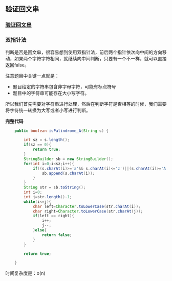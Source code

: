 ## 验证回文串

### [验证回文串](https://leetcode-cn.com/leetbook/read/top-interview-questions/xah8k6/)

### 双指针法

判断是否是回文串，很容易想到使用双指针法，前后两个指针依次向中间的方向移动，如果两个字符字符相同，就继续向中间判断，只要有一个不一样，就可以直接返回false。

注意题目中关键一点就是：

- 题目给定的字符串包含非字母字符，可能有标点符号
- 题目中的字符串可能存在大小写字符。

所以我们首先需要对字符串进行处理，然后在判断字符是否相等的时候，我们需要将字符统一转换为大写或者小写进行判断。

**完整代码**

~~~java
    public boolean isPalindrome_A(String s) {

        int sz = s.length();
        if(sz == 0){
            return true;
        }
        StringBuilder sb = new StringBuilder();
        for(int i=0;i<sz;i++){
            if((s.charAt(i)>='a'&& s.charAt(i)<='z')||(s.charAt(i)>='A'&& s.charAt(i)<='Z')||(s.charAt(i)>='0'&& s.charAt(i)<='9')){
                sb.append(s.charAt(i));
            }
        }
        String str = sb.toString();
        int i=0;
        int j=str.length()-1;
        while(i<=j){
            char left=Character.toLowerCase(str.charAt(i));
            char right=Character.toLowerCase(str.charAt(j));
            if(left == right){
                i++;
                j--;
            }else{
                return false;
            }
        }

        return true;

    }
~~~

时间复杂度是：o(n)